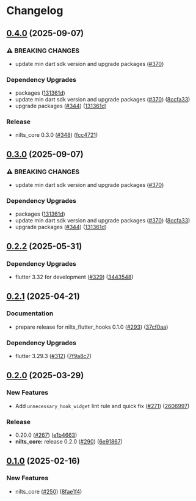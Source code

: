 # Changelog

## [0.4.0](https://github.com/dassssshers/nilts/compare/nilts_core-v0.3.0...nilts_core-v0.4.0) (2025-09-07)


### ⚠ BREAKING CHANGES

* update min dart sdk version and upgrade packages ([#370](https://github.com/dassssshers/nilts/issues/370))

### Dependency Upgrades

* packages ([131361d](https://github.com/dassssshers/nilts/commit/131361d8d9aba2de49aaa4ad17259bbe31c5ef69))
* update min dart sdk version and upgrade packages ([#370](https://github.com/dassssshers/nilts/issues/370)) ([8ccfa33](https://github.com/dassssshers/nilts/commit/8ccfa33e2666b42d1062b8a209af34dc24f6f58b))
* upgrade packages ([#344](https://github.com/dassssshers/nilts/issues/344)) ([131361d](https://github.com/dassssshers/nilts/commit/131361d8d9aba2de49aaa4ad17259bbe31c5ef69))


### Release

* nilts_core 0.3.0 ([#348](https://github.com/dassssshers/nilts/issues/348)) ([fcc4721](https://github.com/dassssshers/nilts/commit/fcc47219f02a0b052c39ffeb5ff74afa7e1e25c8))

## [0.3.0](https://github.com/dassssshers/nilts/compare/nilts_core-v0.2.2...nilts_core-v0.3.0) (2025-09-07)


### ⚠ BREAKING CHANGES

* update min dart sdk version and upgrade packages ([#370](https://github.com/dassssshers/nilts/issues/370))

### Dependency Upgrades

* packages ([131361d](https://github.com/dassssshers/nilts/commit/131361d8d9aba2de49aaa4ad17259bbe31c5ef69))
* update min dart sdk version and upgrade packages ([#370](https://github.com/dassssshers/nilts/issues/370)) ([8ccfa33](https://github.com/dassssshers/nilts/commit/8ccfa33e2666b42d1062b8a209af34dc24f6f58b))
* upgrade packages ([#344](https://github.com/dassssshers/nilts/issues/344)) ([131361d](https://github.com/dassssshers/nilts/commit/131361d8d9aba2de49aaa4ad17259bbe31c5ef69))

## [0.2.2](https://github.com/dassssshers/nilts/compare/nilts_core-v0.2.1...nilts_core-v0.2.2) (2025-05-31)


### Dependency Upgrades

* flutter 3.32 for development ([#329](https://github.com/dassssshers/nilts/issues/329)) ([3443548](https://github.com/dassssshers/nilts/commit/3443548c90a44da93d4f03477faaa41bce88c257))

## [0.2.1](https://github.com/dassssshers/nilts/compare/nilts_core-v0.2.0...nilts_core-v0.2.1) (2025-04-21)


### Documentation

* prepare release for nilts_flutter_hooks 0.1.0 ([#293](https://github.com/dassssshers/nilts/issues/293)) ([37cf0aa](https://github.com/dassssshers/nilts/commit/37cf0aa29d98ecedca3ef8e9683dfc51fcafd88b))


### Dependency Upgrades

* flutter 3.29.3 ([#312](https://github.com/dassssshers/nilts/issues/312)) ([7f9a8c7](https://github.com/dassssshers/nilts/commit/7f9a8c743c178f47a99289ffc865a628b4697d57))

## [0.2.0](https://github.com/dassssshers/nilts/compare/nilts_core-v0.1.0...nilts_core-v0.2.0) (2025-03-29)


### New Features

* Add `unnecessary_hook_widget` lint rule and quick fix ([#271](https://github.com/dassssshers/nilts/issues/271)) ([2606997](https://github.com/dassssshers/nilts/commit/26069975d4eac3fe4137e08ee03a4b4531877117))


### Release

* 0.20.0 ([#267](https://github.com/dassssshers/nilts/issues/267)) ([e1b4663](https://github.com/dassssshers/nilts/commit/e1b4663892bac4aba3fb56923689fbbe479b0238))
* **nilts_core:** release 0.2.0 ([#290](https://github.com/dassssshers/nilts/issues/290)) ([6e91867](https://github.com/dassssshers/nilts/commit/6e918673f903964d61f2d695e52efc8646b2f409))

## [0.1.0](https://github.com/dassssshers/nilts/releases/tag/nilts_core-v0.1.0) (2025-02-16)

### New Features

* nilts_core ([#250](https://github.com/dassssshers/nilts/issues/250)) ([8fae1f4](https://github.com/dassssshers/nilts/commit/8fae1f444a93368d0987c4fa2f4c475c47c6f4e8))
